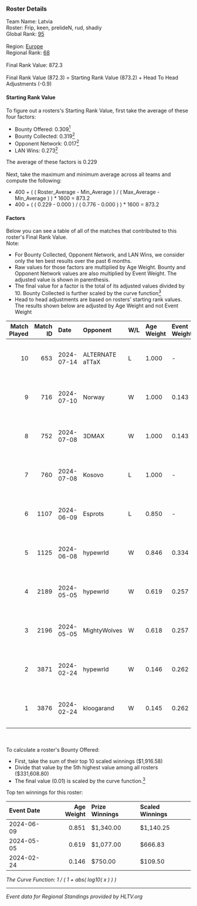 ### Roster Details<br />
Team Name: Latvia<br />
Roster: Frip, keen, prelideN, rud, shadiy<br />
Global Rank: [95](../standings_global.md)<br />
<br />
Region: [Europe]( ../standings_europe.md)<br />
Regional Rank: [68]( ../standings_europe.md)<br />
<br />
Final Rank Value:  872.3<br />
<br />
Final Rank Value (872.3) = Starting Rank Value (873.2) + Head To Head Adjustments (-0.9)<br />

#### Starting Rank Value<br />
To figure out a rosters's Starting Rank Value, first take the average of these four factors:<br />
- Bounty Offered: 0.309[<sup>1</sup>](#table2)
- Bounty Collected: 0.319[<sup>2</sup>](#table1)
- Opponent Network: 0.017[<sup>2</sup>](#table1)
- LAN Wins: 0.273[<sup>2</sup>](#table1)

The average of these factors is 0.229<br />
<br />
Next, take the maximum and minimum average across all teams and compute the following:<br />
- 400 + ( ( Roster_Average - Min_Average ) / ( Max_Average - Min_Average ) ) * 1600 = 873.2
- 400 + ( ( 0.229 - 0.000 ) / ( 0.776 - 0.000 ) ) * 1600 = 873.2


#### Factors<br />
Below you can see a table of all of the matches that contributed to this roster's Final Rank Value.<br />
Note:<br />

- For Bounty Collected, Opponent Network, and LAN Wins, we consider only the ten best results over the past 6 months.
- Raw values for those factors are multiplied by Age Weight. Bounty and Opponent Network values are also multiplied by Event Weight. The adjusted value is shown in parenthesis.
- The final value for a factor is the total of its adjusted values divided by 10. Bounty Collected is further scaled by the curve function[<sup>3</sup>](#curveFunction)
- Head to head adjustments are based on rosters' starting rank values. The results shown below are adjusted by Age Weight and not Event Weight
<span id="table1"></span><br />


| Match Played | Match ID | Date       | Opponent        | W/L | Age Weight | Event Weight | Bounty Collected | Opponent Network | LAN Wins  | H2H Adj. | Roster                               |
| -: | -: | :- | :- | :- | :- | :- | :- | :- | :- | -: | :- |
|           10 |      653 | 2024-07-14 | ALTERNATE aTTaX | L   | 1.000      | -            | -                | -                | -         |   -15.96 | Frip, keen, prelideN, rud, shadiy    |
|            9 |      716 | 2024-07-10 | Norway          | W   | 1.000      | 0.143        | 0.006 (0.001)    | 0.106 (0.015)    | 0 (0.000) |     7.70 | Frip, keen, prelideN, rud, shadiy    |
|            8 |      752 | 2024-07-08 | 3DMAX           | W   | 1.000      | 0.143        | 0.499 (0.071)    | 1.000 (0.143)    | 0 (0.000) |    29.92 | Frip, keen, prelideN, rud, shadiy    |
|            7 |      760 | 2024-07-08 | Kosovo          | L   | 1.000      | -            | -                | -                | -         |   -17.10 | Frip, keen, prelideN, rud, shadiy    |
|            6 |     1107 | 2024-06-09 | Esprots         | L   | 0.850      | -            | -                | -                | -         |   -18.95 | Frip, keen, prelideN, raw, shadiy    |
|            5 |     1125 | 2024-06-08 | hypewrld        | W   | 0.846      | 0.334        | 0.002 (0.001)    | 0.029 (0.008)    | 1 (0.846) |     6.01 | Frip, keen, prelideN, raw, shadiy    |
|            4 |     2189 | 2024-05-05 | hypewrld        | W   | 0.619      | 0.257        | 0.002 (0.000)    | 0.029 (0.005)    | 1 (0.619) |     4.62 | flairr, Frip, Mairel, rud, shadiy    |
|            3 |     2196 | 2024-05-05 | MightyWolves    | W   | 0.618      | 0.257        | 0.000 (0.000)    | 0.000 (0.000)    | 1 (0.618) |     1.27 | flairr, Frip, Mairel, rud, shadiy    |
|            2 |     3871 | 2024-02-24 | hypewrld        | W   | 0.146      | 0.262        | 0.002 (0.000)    | 0.029 (0.001)    | 1 (0.146) |     1.10 | EIZA, keen, prelideN, shadiy, shield |
|            1 |     3876 | 2024-02-24 | kloogarand      | W   | 0.145      | 0.262        | 0.000 (0.000)    | 0.000 (0.000)    | 1 (0.145) |     0.50 | EIZA, keen, prelideN, shadiy, shield |

<br />
<span id="table2"></span><br />
To calculate a roster's Bounty Offered:<br />

- First, take the sum of their top 10 scaled winnings ($1,916.58)
- Divide that value by the 5th highest value among all rosters ($331,608.80)
- The final value (0.01) is scaled by the curve function.[<sup>3</sup>](#curveFunction)

Top ten winnings for this roster:<br />

| Event Date | Age Weight | Prize Winnings | Scaled Winnings |
| :- | -: | :- | :- |
| 2024-06-09 |      0.851 | $1,340.00      | $1,140.25       |
| 2024-05-05 |      0.619 | $1,077.00      | $666.83         |
| 2024-02-24 |      0.146 | $750.00        | $109.50         |


<span id="curveFunction"></span>_The Curve Function: 1 / ( 1 + abs( log10( x ) ) )_<br />

---
_Event data for Regional Standings provided by HLTV.org_<br />
